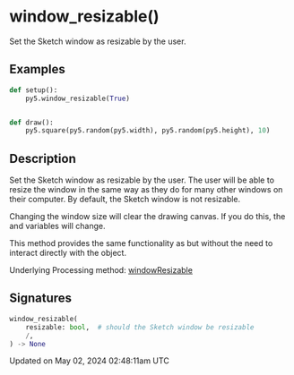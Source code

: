 # window_resizable()

Set the Sketch window as resizable by the user.

## Examples

<div class="example-table">

<div class="example-row"><div class="example-cell-image">

</div><div class="example-cell-code">

```python
def setup():
    py5.window_resizable(True)


def draw():
    py5.square(py5.random(py5.width), py5.random(py5.height), 10)
```

</div></div>

</div>

## Description

Set the Sketch window as resizable by the user. The user will be able to resize the window in the same way as they do for many other windows on their computer. By default, the Sketch window is not resizable.

Changing the window size will clear the drawing canvas. If you do this, the [](sketch_width) and [](sketch_height) variables will change.

This method provides the same functionality as [](py5surface_set_resizable) but without the need to interact directly with the [](py5surface) object.

Underlying Processing method: [windowResizable](https://processing.org/reference/windowResizable_.html)

## Signatures

```python
window_resizable(
    resizable: bool,  # should the Sketch window be resizable
    /,
) -> None
```

Updated on May 02, 2024 02:48:11am UTC

